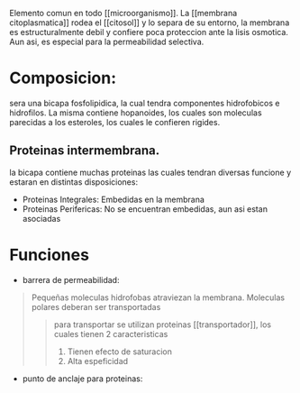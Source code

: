 Elemento comun en todo [[microorganismo]].
La [[membrana citoplasmatica]] rodea el [[citosol]] y lo separa de su entorno, la membrana es estructuralmente debil y confiere poca proteccion ante la lisis osmotica. Aun asi, es especial para la permeabilidad selectiva.

# Composicion:

sera una bicapa fosfolipidica, la cual tendra componentes hidrofobicos e hidrofilos. La misma contiene hopanoides, los cuales son moleculas parecidas a los esteroles, los cuales le confieren rigides.

## Proteinas intermembrana.

la bicapa contiene muchas proteinas las cuales tendran diversas funcione y estaran en distintas disposiciones:

- Proteinas Integrales:
    Embedidas en la membrana
- Proteinas Perifericas:
    No se encuentran embedidas, aun asi estan asociadas

# Funciones
- barrera de permeabilidad:
> Pequeñas moleculas hidrofobas atraviezan la membrana. Moleculas polares deberan ser transportadas
> > para transportar se utilizan proteinas [[transportador]], los cuales tienen 2 caracteristicas 
> >  1. Tienen efecto de saturacion
> >  2. Alta espeficidad
- punto de anclaje para proteinas:
>
